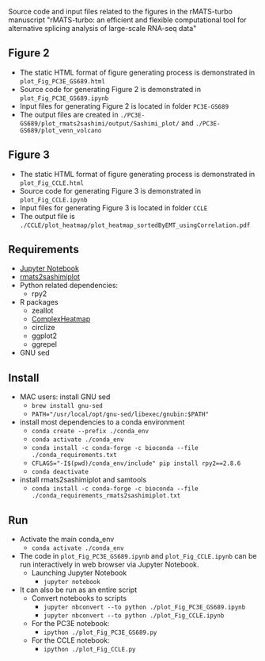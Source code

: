Source code and input files related to the figures in the rMATS-turbo manuscript "rMATS-turbo: an efficient and flexible computational tool for alternative splicing analysis of large-scale RNA-seq data"

## Figure 2
  - The static HTML format of figure generating process is demonstrated in `plot_Fig_PC3E_GS689.html`
  - Source code for generating Figure 2 is demonstrated in `plot_Fig_PC3E_GS689.ipynb`
  - Input files for generating Figure 2 is located in folder `PC3E-GS689`
  - The output files are created in `./PC3E-GS689/plot_rmats2sashimi/output/Sashimi_plot/` and `./PC3E-GS689/plot_venn_volcano`
## Figure 3
  - The static HTML format of figure generating process is demonstrated in `plot_Fig_CCLE.html`
  - Source code for generating Figure 3 is demonstrated in `plot_Fig_CCLE.ipynb`
  - Input files for generating Figure 3 is located in folder `CCLE`
  - The output file is `./CCLE/plot_heatmap/plot_heatmap_sortedByEMT_usingCorrelation.pdf`

## Requirements
  - [Jupyter Notebook](https://jupyter.org/)
  - [rmats2sashimiplot](https://github.com/Xinglab/rmats2sashimiplot)
  - Python related dependencies:
    - rpy2
  - R packages
    - zeallot
    - [ComplexHeatmap](https://www.bioconductor.org/packages/release/bioc/html/ComplexHeatmap.html)
    - circlize
    - ggplot2
    - ggrepel
  - GNU sed

## Install
* MAC users: install GNU sed
  + `brew install gnu-sed`
  + `PATH="/usr/local/opt/gnu-sed/libexec/gnubin:$PATH"`
* install most dependencies to a conda environment
  + `conda create --prefix ./conda_env`
  + `conda activate ./conda_env`
  + `conda install -c conda-forge -c bioconda --file ./conda_requirements.txt`
  + `CFLAGS="-I$(pwd)/conda_env/include" pip install rpy2==2.8.6`
  + `conda deactivate`
* install rmats2sashimiplot and samtools
  + `conda install -c conda-forge -c bioconda --file ./conda_requirements_rmats2sashimiplot.txt`

## Run
* Activate the main conda_env
  - `conda activate ./conda_env`
* The code in `plot_Fig_PC3E_GS689.ipynb` and `plot_Fig_CCLE.ipynb` can be run interactively in web browser via Jupyter Notebook.
  - Launching Jupyter Notebook
    + `jupyter notebook`
* It can also be run as an entire script
  - Convert notebooks to scripts
    + `jupyter nbconvert --to python ./plot_Fig_PC3E_GS689.ipynb`
    + `jupyter nbconvert --to python ./plot_Fig_CCLE.ipynb`
  - For the PC3E notebook:
    + `ipython ./plot_Fig_PC3E_GS689.py`
  - For the CCLE notebook:
    + `ipython ./plot_Fig_CCLE.py`
